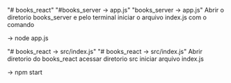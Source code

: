 "# books_react" 
"#books_server -> app.js"
"books_server -> app.js"
 Abrir o diretorio books_server e pelo terminal iniciar o arquivo index.js 
com o comando

 -> node app.js

"# books_react -> src/index.js"
"# books_react -> src/index.js"
 Abrir diretorio do books_react 
acessar diretorio src 
iniciar arquivo index.js

 -> npm start
